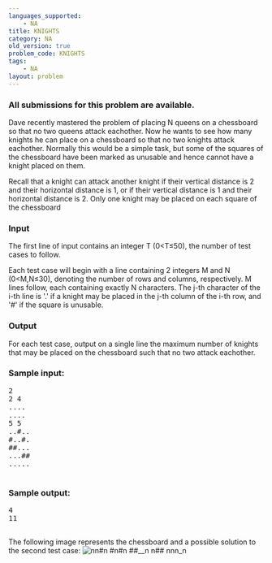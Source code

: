 ```yaml
---
languages_supported:
    - NA
title: KNIGHTS
category: NA
old_version: true
problem_code: KNIGHTS
tags:
    - NA
layout: problem
---
```

###  All submissions for this problem are available. 

Dave recently mastered the problem of placing N queens on a chessboard so that no two queens attack eachother. Now he wants to see how many knights he can place on a chessboard so that no two knights attack eachother. Normally this would be a simple task, but some of the squares of the chessboard have been marked as unusable and hence cannot have a knight placed on them.

Recall that a knight can attack another knight if their vertical distance is 2 and their horizontal distance is 1, or if their vertical distance is 1 and their horizontal distance is 2. Only one knight may be placed on each square of the chessboard

### Input

The first line of input contains an integer T (0<T≤50), the number of test cases to follow.

Each test case will begin with a line containing 2 integers M and N (0<M,N≤30), denoting the number of rows and columns, respectively. M lines follow, each containing exactly N characters. The j-th character of the i-th line is '.' if a knight may be placed in the j-th column of the i-th row, and '#' if the square is unusable.

### Output

For each test case, output on a single line the maximum number of knights that may be placed on the chessboard such that no two attack eachother.

### Sample input:

<pre>2
2 4
....
....
5 5
..#..
#..#.
##...
...##
.....

</pre>
### Sample output:

<pre>4
11

</pre>
The following image represents the chessboard and a possible solution to the second test case:
![nn#_n
#n_#n
##__n
_n_##
nnn_n](http://www.codechef.com/download/board.png)
